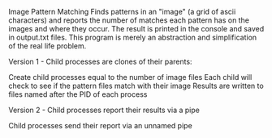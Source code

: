 Image Pattern Matching
Finds patterns in an "image" (a grid of ascii characters) and reports the number of matches each pattern has on the images and where they occur. The result is printed in the console and saved in output.txt files. This program is merely an abstraction and simplification of the real life problem.

Version 1 - Child processes are clones of their parents:

Create child processes equal to the number of image files 
Each child will check to see if the pattern files match with their image 
Results are written to files named after the PID of each process 

Version 2 - Child processes report their results via a pipe

Child processes send their report via an unnamed pipe
